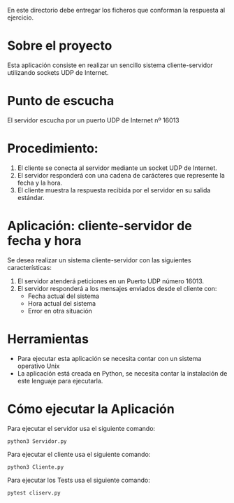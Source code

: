 En este directorio debe entregar los ficheros que conforman la respuesta al ejercicio.
# Sobre el proyecto 
Esta aplicación consiste en realizar un sencillo sistema cliente-servidor utilizando sockets UDP de Internet.

# Punto de escucha
El servidor escucha por un puerto UDP de Internet nº 16013

# Procedimiento:
1. El cliente se conecta al servidor mediante un socket UDP de Internet.
2. El servidor responderá con una cadena de carácteres que represente la fecha y la hora.
3. El cliente muestra la respuesta recibida por el servidor en su salida estándar.

# Aplicación: cliente-servidor de fecha y hora
Se desea realizar un sistema cliente-servidor con las siguientes características: 
1. El servidor atenderá peticiones en un Puerto UDP número 16013.
2. El servidor responderá a los mensajes enviados desde el cliente con:
	- Fecha actual del sistema
	- Hora actual del sistema
	- Error en otra situación

# Herramientas 
- Para ejecutar esta aplicación se necesita contar con un sistema operativo Unix
- La aplicación está creada en Python, se necesita contar la instalación de este lenguaje para ejecutarla. 

# Cómo ejecutar la Aplicación
Para ejecutar el servidor usa el siguiente comando:

    python3 Servidor.py

Para ejecutar el cliente usa el siguiente comando:

    python3 Cliente.py

Para ejecutar los Tests usa el siguiente comando:

	pytest cliserv.py


